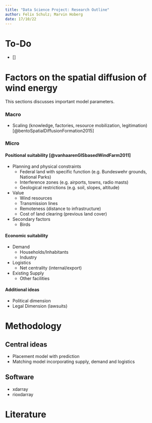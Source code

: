 ```yaml
---
title: "Data Science Project: Research Outline"
author: Felix Schulz; Marvin Hoberg
date: 17/10/22
---
```


# To-Do
- []

# Factors on the spatial diffusion of wind energy

This sections discusses important model parameters.

### Macro
- Scaling (knowledge, factories, resource mobilization, legitimation) [@bentoSpatialDiffusionFormation2015]

### Micro
#### Positional suitability [@vanhaarenGISbasedWindFarm2011]
- Planning and physical constraints
  - Federal land with specific function (e.g. Bundeswehr grounds, National Parks)
  - Interference zones (e.g. airports, towns, radio masts)
  - Geological restrictions (e.g. soil, slopes, altitude)
- Value
  - Wind resources
  - Transmission lines
  - Remoteness (distance to infrastructure)
  - Cost of land clearing (previous land cover)
- Secondary factors
  - Birds

#### Economic suitability
- Demand
  - Households/Inhabitants
  - Industry
- Logistics
  - Net centrality (internal/export)
- Existing Supply
  - Other facilities

#### Additional ideas
- Political dimension
- Legal Dimension (lawsuits)

# Methodology

## Central ideas
- Placement model with prediction
- Matching model incorporating supply, demand and logistics

## Software
- xdarray
- rioxdarray

# Literature